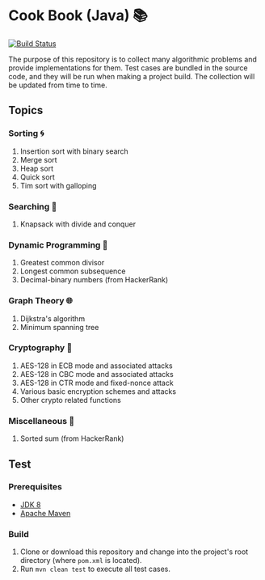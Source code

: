 # Cook Book (Java) :books:
[![Build Status](https://travis-ci.org/Kairn/cook-book-java.svg?branch=master)](https://travis-ci.org/Kairn/cook-book-java)

The purpose of this repository is to collect many algorithmic problems and provide implementations for them. Test cases are bundled in the source code, and they will be run when making a project build. The collection will be updated from time to time.

## Topics
### Sorting :cyclone:
1. Insertion sort with binary search
2. Merge sort
3. Heap sort
4. Quick sort
5. Tim sort with galloping

### Searching :mag_right:
1. Knapsack with divide and conquer

### Dynamic Programming :rocket:
1. Greatest common divisor
2. Longest common subsequence
3. Decimal-binary numbers (from HackerRank)

### Graph Theory :globe_with_meridians:
1. Dijkstra's algorithm
2. Minimum spanning tree

### Cryptography :key:
1. AES-128 in ECB mode and associated attacks
2. AES-128 in CBC mode and associated attacks
3. AES-128 in CTR mode and fixed-nonce attack
4. Various basic encryption schemes and attacks
5. Other crypto related functions

### Miscellaneous :balloon:
1. Sorted sum (from HackerRank)

## Test
### Prerequisites
* [JDK 8](https://www.oracle.com/technetwork/java/javase/downloads/jdk8-downloads-2133151.html)
* [Apache Maven](https://maven.apache.org/download.cgi)

### Build
1. Clone or download this repository and change into the project's root directory (where `pom.xml` is located).
2. Run `mvn clean test` to execute all test cases.